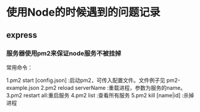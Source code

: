 # 使用Node的时候遇到的问题记录

## express

### 服务器使用pm2来保证node服务不被挂掉

常用命令：

1.pm2 start [config.json] :启动pm2，可传入配置文件。文件例子见 pm2-example.json
2.pm2 reload serverName :重载进程，参数为服务的name。
3.pm2 restart all:重启服务
4.pm2 list :查看所有服务
5.pm2 kill [name|id] :杀掉进程


